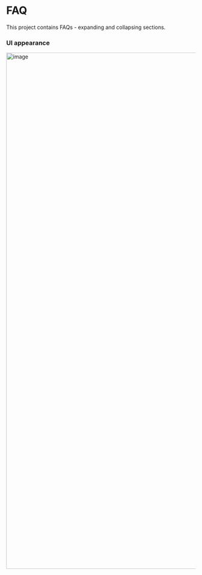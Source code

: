 # FAQ

This project contains FAQs - expanding and collapsing sections.

### UI appearance
<img width="1369" alt="image" src="https://github.com/aliaks-ei/advent-of-javascript/assets/46219241/2fc67766-8f27-4010-b272-1b7137f9d306">

